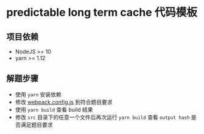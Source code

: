 # predictable long term cache 代码模板

## 项目依赖

- NodeJS >= 10
- yarn >= 1.12

## 解题步骤

- 使用 `yarn` 安装依赖
- 修改 [webpack.config.js](./webpack.config.js) 到符合题目要求
- 使用 `yarn build` 查看 build 结果
- 修改 `src` 目录下的任意一个文件后再次运行 `yarn build` 查看 `output hash` 是否满足题目要求
